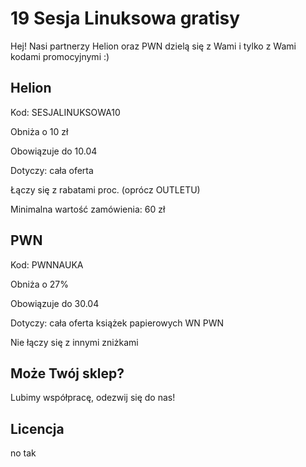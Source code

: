 # 19 Sesja Linuksowa gratisy

Hej! Nasi partnerzy Helion oraz PWN dzielą się z Wami i tylko z Wami kodami promocyjnymi :)

## Helion

Kod: SESJALINUKSOWA10

Obniża o 10 zł

Obowiązuje do 10.04

Dotyczy: cała oferta

Łączy się z rabatami proc. (oprócz OUTLETU)

Minimalna wartość zamówienia: 60 zł

## PWN

Kod: PWNNAUKA

Obniża o 27%

Obowiązuje do 30.04

Dotyczy: cała oferta książek papierowych WN PWN

Nie łączy się z innymi zniżkami

## Może Twój sklep?

Lubimy współpracę, odezwij się do nas!

## Licencja
no tak
